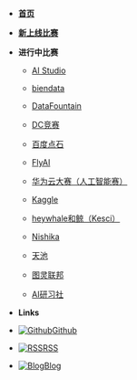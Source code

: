 * [**首页**](/)
* [**新上线比赛**](new_competition.md)
* **进行中比赛**
    
    * [AI Studio](competition/AI_Studio.md)  
    
    * [biendata](competition/biendata.md)  
    
    * [DataFountain](competition/DataFountain.md)  
    
    * [DC竞赛](competition/DC竞赛.md)  
    
    * [百度点石](competition/百度点石.md)  
    
    * [FlyAI](competition/FlyAI.md)  
    
    * [华为云大赛（人工智能赛）](competition/华为云大赛（人工智能赛）.md)  
    
    * [Kaggle](competition/Kaggle.md)  
    
    * [heywhale和鲸（Kesci）](competition/heywhale和鲸（Kesci）.md)  
    
    * [Nishika](competition/Nishika.md)  
    
    * [天池](competition/天池.md)  
    
    * [图灵联邦](competition/图灵联邦.md)  
    
    * [AI研习社](competition/AI研习社.md)  
    

* **Links**
* [![Github](https://icongram.jgog.in/devicon/github-original.svg?color=808080&size=16)Github](https://github.com/LogicJake/MLCompetitionHub)
* [![RSS](https://icongram.jgog.in/simple/rss.svg?colored&size=16)RSS](https://www.logicjake.xyz/MLCompetitionHub/rss.xml)
* [![Blog](https://icongram.jgog.in/clarity/pencil.svg?size=16)Blog](https://www.logicjake.xyz)